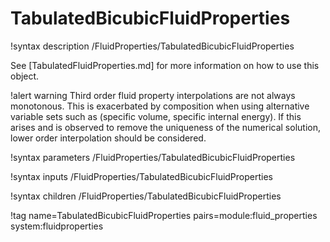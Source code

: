 # TabulatedBicubicFluidProperties

!syntax description /FluidProperties/TabulatedBicubicFluidProperties

See [TabulatedFluidProperties.md] for more information on how to use this object.

!alert warning
Third order fluid property interpolations are not always monotonous. This is exacerbated by composition when using
alternative variable sets such as (specific volume, specific internal energy). If this arises
and is observed to remove the uniqueness of the numerical solution, lower order interpolation should be considered.

!syntax parameters /FluidProperties/TabulatedBicubicFluidProperties

!syntax inputs /FluidProperties/TabulatedBicubicFluidProperties

!syntax children /FluidProperties/TabulatedBicubicFluidProperties

!tag name=TabulatedBicubicFluidProperties pairs=module:fluid_properties system:fluidproperties
